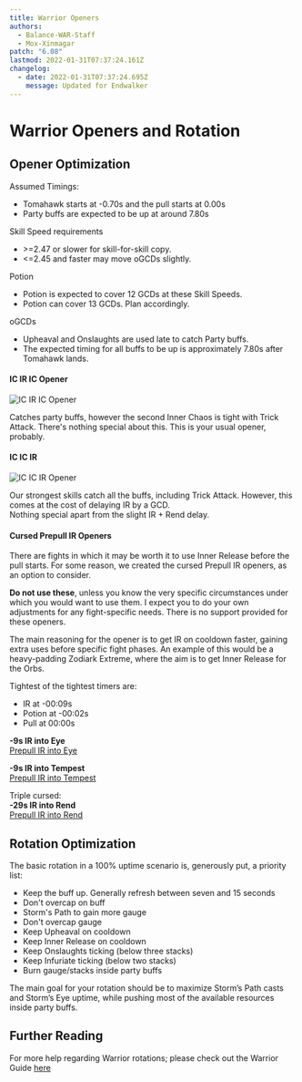 ```yaml
---
title: Warrior Openers
authors:
  - Balance-WAR-Staff
  - Mox-Xinmagar
patch: "6.08"
lastmod: 2022-01-31T07:37:24.161Z
changelog:
  - date: 2022-01-31T07:37:24.695Z
    message: Updated for Endwalker
---
```

# Warrior Openers and Rotation

## Opener Optimization

Assumed Timings:
* Tomahawk starts at -0.70s and the pull starts at 0.00s
* Party buffs are expected to be up at around 7.80s

Skill Speed requirements
* \>=2.47 or slower for skill-for-skill copy.
* <=2.45 and faster may move oGCDs slightly.

Potion
* Potion is expected to cover 12 GCDs at these Skill Speeds.
* Potion can cover 13 GCDs. Plan accordingly.

oGCDs
* Upheaval and Onslaughts are used late to catch Party buffs. 
* The expected timing for all buffs to be up is approximately 7.80s after Tomahawk lands.


#### IC IR IC Opener

![IC IR IC Opener](https://cdn.discordapp.com/attachments/583965306071023616/917968991706841108/unknown.png)

Catches party buffs, however the second Inner Chaos is tight with Trick Attack. There's nothing special about this. This is your usual opener, probably.

#### IC IC IR




![IC IC IR Opener](https://cdn.discordapp.com/attachments/583965306071023616/924377661252456478/unknown.png "IC IC IR opener")

Our strongest skills catch all the buffs, including Trick Attack. However, this comes at the cost of delaying IR by a GCD.  
Nothing special apart from the slight IR + Rend delay.


#### Cursed Prepull IR Openers

There are fights in which it may be worth it to use Inner Release before the pull starts.
For some reason, we created the cursed Prepull IR openers, as an option to consider.

**Do not use these**, unless you know the very specific circumstances under which you would want to use them. I expect you to do your own adjustments for any fight-specific needs. There is no support provided for these openers.

The main reasoning for the opener is to get IR on cooldown faster, gaining extra uses before specific fight phases. An example of this would be a heavy-padding Zodiark Extreme, where the aim is to get Inner Release for the Orbs.

Tightest of the tightest timers are:
* IR at -00:09s
* Potion at -00:02s
* Pull at 00:00s

**-9s IR into Eye**  
[Prepull IR into Eye](https://cdn.discordapp.com/attachments/583965306071023616/925063725193527306/unknown.png)

**-9s IR into Tempest**  
[Prepull IR into Tempest](https://cdn.discordapp.com/attachments/583965306071023616/926221989377609798/unknown.png) 


Triple cursed:  
**-29s IR into Rend**  
[Prepull IR into Rend](https://cdn.discordapp.com/attachments/583965306071023616/939467751079161877/unknown.png) 


## Rotation Optimization

The basic rotation in a 100% uptime scenario is, generously put, a priority list:

* Keep the buff up. Generally refresh between seven and 15 seconds
* Don't overcap on buff
* Storm's Path to gain more gauge
* Don't overcap gauge
* Keep Upheaval on cooldown
* Keep Inner Release on cooldown
* Keep Onslaughts ticking (below three stacks)
* Keep Infuriate ticking (below two stacks)
* Burn gauge/stacks inside party buffs

The main goal for your rotation should be to maximize Storm’s Path casts and Storm’s Eye uptime, while pushing most of the available resources inside party buffs.

## Further Reading

For more help regarding Warrior rotations; please check out the Warrior Guide [here](/jobs/tanks/warrior/how-to-fell-cleave-an-angry-wannabe-healer-also-known-as-warrior-5-0-the-guide/)